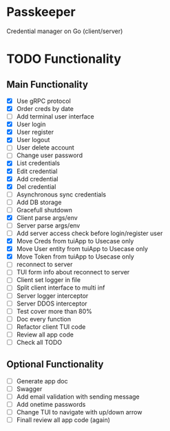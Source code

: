 # Passkeeper
Credential manager on Go (client/server)

# TODO Functionality
## Main Functionality
- [x] Use gRPC protocol
- [x] Order creds by date
- [ ] Add terminal user interface
- [x] User login
- [x] User register
- [x] User logout
- [ ] User delete account
- [ ] Change user password
- [x] List credentials
- [x] Edit credential
- [x] Add credential
- [x] Del credential
- [ ] Asynchronous sync credentials
- [ ] Add DB storage
- [ ] Gracefull shutdown
- [x] Client parse args/env
- [ ] Server parse args/env
- [ ] Add server access check before login/register user
- [x] Move Creds from tuiApp to Usecase only
- [x] Move User entity from tuiApp to Usecase only
- [x] Move Token from tuiApp to Usecase only
- [ ] reconnect to server
- [ ] TUI form info about reconnect to server
- [ ] Client set logger in file
- [ ] Split client interface to multi inf
- [ ] Server logger interceptor
- [ ] Server DDOS interceptor
- [ ] Test cover more than 80%
- [ ] Doc every function
- [ ] Refactor client TUI code
- [ ] Review all app code
- [ ] Check all TODO

## Optional Functionality
- [ ] Generate app doc
- [ ] Swagger
- [ ] Add email validation with sending message
- [ ] Add onetime passwords
- [ ] Change TUI to navigate with up/down arrow
- [ ] Finall review all app code (again)
